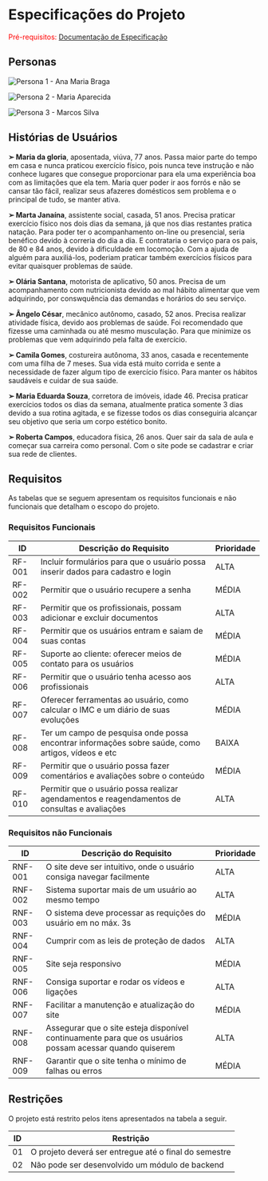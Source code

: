 # Especificações do Projeto

<span style="color:red">Pré-requisitos: <a href="01-Documentação de Contexto.md"> Documentação de Especificação</a></span>

## Personas

![Persona 1 - Ana Maria Braga](https://github.com/ICEI-PUC-Minas-PBR-ADS/pbr-ads-2024-1-1-ti-aw-t1-pbr-ads-2024-1-1-ti-aw-healthtips/blob/main/docs/img/persona1.png)

![Persona 2 - Maria Aparecida](https://github.com/ICEI-PUC-Minas-PBR-ADS/pbr-ads-2024-1-1-ti-aw-t1-pbr-ads-2024-1-1-ti-aw-healthtips/blob/main/docs/img/persona2.png)

![Persona 3 - Marcos Silva](https://github.com/ICEI-PUC-Minas-PBR-ADS/pbr-ads-2024-1-1-ti-aw-t1-pbr-ads-2024-1-1-ti-aw-healthtips/blob/main/docs/img/persona3.png)


## Histórias de Usuários

**➢ Maria da gloria**, aposentada, viúva, 77 anos. Passa maior parte do 
tempo em casa e nunca praticou exercício físico, pois nunca teve 
instrução e não conhece lugares que consegue proporcionar para ela 
uma experiência boa com as limitações que ela tem. Maria quer poder ir 
aos forrós e não se cansar tão fácil, realizar seus afazeres domésticos 
sem problema e o principal de tudo, se manter ativa.

**➢ Marta Janaína**, assistente social, casada, 51 anos. Precisa praticar 
exercício físico nos dois dias da semana, já que nos dias restantes
pratica natação. Para poder ter o acompanhamento on-line ou 
presencial, seria benéfico devido à correria do dia a dia. E contrataria o 
serviço para os pais, de 80 e 84 anos, devido à dificuldade em 
locomoção. Com a ajuda de alguém para auxiliá-los, poderiam praticar 
também exercícios físicos para evitar quaisquer problemas de saúde.

**➢ Olária Santana**, motorista de aplicativo, 50 anos. Precisa de 
um acompanhamento com nutricionista devido ao mal hábito alimentar que 
vem adquirindo, por conswquência das demandas e horários do seu serviço.

**➢ Ângelo César**, mecânico autônomo, casado, 52 anos. Precisa realizar 
atividade física, devido aos problemas de saúde. Foi recomendado que 
fizesse uma caminhada ou até mesmo musculação. Para que minimize 
os problemas que vem adquirindo pela falta de exercício.

**➢ Camila Gomes**, costureira autônoma, 33 anos, casada e recentemente 
com uma filha de 7 meses. Sua vida está muito corrida e sente a 
necessidade de fazer algum tipo de exercício físico. Para manter os 
hábitos saudáveis e cuidar de sua saúde.

**➢ Maria Eduarda Souza**, corretora de imóveis, idade 46. Precisa praticar 
exercícios todos os dias da semana, atualmente pratica somente 3 dias 
devido a sua rotina agitada, e se fizesse todos os dias conseguiria 
alcançar seu objetivo que seria um corpo estético bonito.

**➢ Roberta Campos**, educadora física, 26 anos. Quer sair da sala de aula e
começar sua carreira como personal. Com o site pode se cadastrar e 
criar sua rede de clientes.

## Requisitos

As tabelas que se seguem apresentam os requisitos funcionais e não funcionais que detalham o escopo do projeto.

### Requisitos Funcionais

|ID    | Descrição do Requisito  | Prioridade |
|------|-----------------------------------------|----|
|RF-001| Incluir formulários para que o usuário possa inserir dados para cadastro e login | ALTA | 
|RF-002| Permitir que o usuário recupere a senha | MÉDIA |
|RF-003| Permitir que os profissionais, possam adicionar e excluir documentos | ALTA | 
|RF-004| Permitir que os usuários entram e saiam de suas contas  | MÉDIA |
|RF-005| Suporte ao cliente: oferecer meios de contato para os usuários | MÉDIA | 
|RF-006| Permitir que o usuário tenha acesso aos profissionais  | ALTA |
|RF-007| Oferecer ferramentas ao usuário, como calcular o IMC e um diário de suas evoluções | MÉDIA | 
|RF-008| Ter um campo de pesquisa onde possa encontrar informações sobre saúde, como artigos, vídeos e etc | BAIXA |
|RF-009| Permitir que o usuário possa fazer comentários e avaliações sobre o conteúdo | MÉDIA | 
|RF-010| Permitir que o usuário possa realizar agendamentos e reagendamentos de consultas e avaliações  | ALTA |

### Requisitos não Funcionais

|ID     | Descrição do Requisito  |Prioridade |
|-------|-------------------------|----|
|RNF-001| O site deve ser intuitivo, onde o usuário consiga navegar facilmente | ALTA | 
|RNF-002| Sistema suportar mais de um usuário ao mesmo tempo |  ALTA | 
|RNF-003| O sistema deve processar as requições do usuário em no máx. 3s | MÉDIA | 
|RNF-004| Cumprir com as leis de proteção de dados | ALTA | 
|RNF-005| Site seja responsivo| MÉDIA | 
|RNF-006| Consiga suportar e rodar os vídeos e ligações| ALTA | 
|RNF-007| Facilitar a manutenção e atualização do site | MÉDIA | 
|RNF-008| Assegurar que o site esteja disponível continuamente para que os usuários possam acessar quando quiserem |ALTA| 
|RNF-009| Garantir que o site tenha o mínimo de falhas ou erros | MÉDIA | 


## Restrições

O projeto está restrito pelos itens apresentados na tabela a seguir.

|ID| Restrição                                             |
|--|-------------------------------------------------------|
|01| O projeto deverá ser entregue até o final do semestre |
|02| Não pode ser desenvolvido um módulo de backend        |


